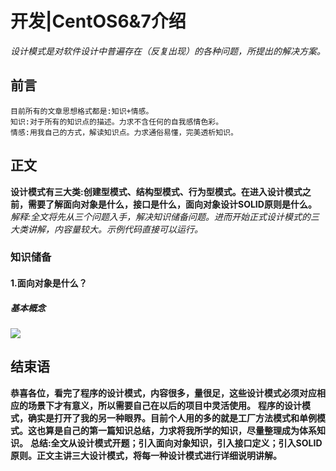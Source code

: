 # 开发|CentOS6&7介绍
*设计模式是对软件设计中普遍存在（反复出现）的各种问题，所提出的解决方案。*

## 前言
    目前所有的文章思想格式都是:知识+情感。
    知识:对于所有的知识点的描述。力求不含任何的自我感情色彩。
    情感:用我自己的方式，解读知识点。力求通俗易懂，完美透析知识。

## 正文
**设计模式有三大类:创建型模式、结构型模式、行为型模式。在进入设计模式之前，需要了解面向对象是什么，接口是什么，面向对象设计SOLID原则是什么。**
*解释:全文将先从三个问题入手，解决知识储备问题。进而开始正式设计模式的三大类讲解，内容量较大。示例代码直接可以运行。*

### 知识储备
#### 1.面向对象是什么？
#####  基本概念








![](./_image/707346616574188986.jpg)







## 结束语
 **恭喜各位，看完了程序的设计模式，内容很多，量很足，这些设计模式必须对应相应的场景下才有意义，所以需要自己在以后的项目中灵活使用。**
**程序的设计模式，确实是打开了我的另一种眼界。目前个人用的多的就是工厂方法模式和单例模式。这也算是自己的第一篇知识总结，力求将我所学的知识，尽量整理成为体系知识。**
**总结:全文从设计模式开题；引入面向对象知识，引入接口定义；引入SOLID原则。正文主讲三大设计模式，将每一种设计模式进行详细说明讲解。**






